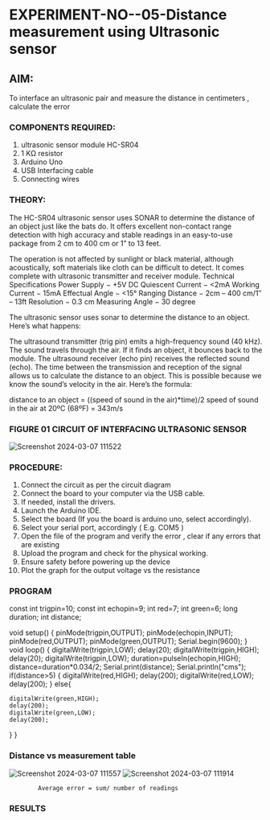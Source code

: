 # EXPERIMENT-NO--05-Distance measurement using Ultrasonic sensor

## AIM: 
To interface an ultrasonic pair and measure the distance in centimeters , calculate the error
 
### COMPONENTS REQUIRED:
1.	ultrasonic sensor module HC-SR04
2.	1 KΩ resistor 
3.	Arduino Uno 
4.	USB Interfacing cable 
5.	Connecting wires 


### THEORY: 
The HC-SR04 ultrasonic sensor uses SONAR to determine the distance of an object just like the bats do. It offers excellent non-contact range detection with high accuracy and stable readings in an easy-to-use package from 2 cm to 400 cm or 1” to 13 feet.

The operation is not affected by sunlight or black material, although acoustically, soft materials like cloth can be difficult to detect. It comes complete with ultrasonic transmitter and receiver module.
Technical Specifications
Power Supply − +5V DC
Quiescent Current − <2mA
Working Current − 15mA
Effectual Angle − <15°
Ranging Distance − 2cm – 400 cm/1″ – 13ft
Resolution − 0.3 cm
Measuring Angle − 30 degree

The ultrasonic sensor uses sonar to determine the distance to an object. Here’s what happens:

The ultrasound transmitter (trig pin) emits a high-frequency sound (40 kHz).
The sound travels through the air. If it finds an object, it bounces back to the module.
The ultrasound receiver (echo pin) receives the reflected sound (echo).
The time between the transmission and reception of the signal allows us to calculate the distance to an object. This is possible because we know the sound’s velocity in the air. Here’s the formula:

distance to an object = ((speed of sound in the air)*time)/2
speed of sound in the air at 20ºC (68ºF) = 343m/s

### FIGURE 01 CIRCUIT OF INTERFACING ULTRASONIC SENSOR 

![Screenshot 2024-03-07 111522](https://github.com/Vishnx001/Experiment--04-Interfacing-digital-output-with-arduino-ultrasonic-sensor/assets/134037148/0e11836e-e9f3-40a5-8cd9-bb1ba6b9d128)


### PROCEDURE:
1.	Connect the circuit as per the circuit diagram 
2.	Connect the board to your computer via the USB cable.
3.	If needed, install the drivers.
4.	Launch the Arduino IDE.
5.	Select the board (If you the board is arduino uno, select accordingly).
6.	Select your serial port, accordingly ( E.g. COM5 )
7.	Open the file of the program  and verify the error , clear if any errors that are existing 
8.	Upload the program and check for the physical working. 
9.	Ensure safety before powering up the device 
10.	Plot the graph for the output voltage vs the resistance 


### PROGRAM 
const int trigpin=10;
const int echopin=9;
int red=7;
int green=6;
long duration;
int distance;

void setup()
{
  pinMode(trigpin,OUTPUT);
  pinMode(echopin,INPUT);
  pinMode(red,OUTPUT);
  pinMode(green,OUTPUT);
  Serial.begin(9600);
}  
void loop()
{
  digitalWrite(trigpin,LOW);
  delay(20);
  digitalWrite(trigpin,HIGH);
  delay(20);
  digitalWrite(trigpin,LOW);
  duration=pulseIn(echopin,HIGH);
  distance=duration*0.034/2;
  Serial.print(distance);
  Serial.println("cms");
  if(distance>5)
  {
    digitalWrite(red,HIGH);
    delay(200);
    digitalWrite(red,LOW);
    delay(200);
  }
  else{
    
    digitalWrite(green,HIGH);
    delay(200);
    digitalWrite(green,LOW);
    delay(200);
  }
}





### Distance vs measurement table 
![Screenshot 2024-03-07 111557](https://github.com/Vishnx001/Experiment--04-Interfacing-digital-output-with-arduino-ultrasonic-sensor/assets/134037148/e933c5fa-dd15-45c1-a6f6-5c019351e08f)
![Screenshot 2024-03-07 111914](https://github.com/Vishnx001/Experiment--04-Interfacing-digital-output-with-arduino-ultrasonic-sensor/assets/134037148/cf84b266-be3c-4b81-b3d6-2211116f2d95)

			
 
			
			
			


			
			
			
			
			
			Average error = sum/ number of readings 
 








### RESULTS



 
